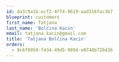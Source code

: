 ```yaml
---
id: da3c9a1b-ecf2-4ff4-9619-aad316fac3b7
blueprint: customers
first_name: Tatjana
last_name: 'Bolčina Kacin'
email: tatjana.kacin@gmail.com
title: 'Tatjana Bolčina Kacin'
orders:
  - 9c6f0950-f434-49d5-989d-e0748b720d36
---
```

